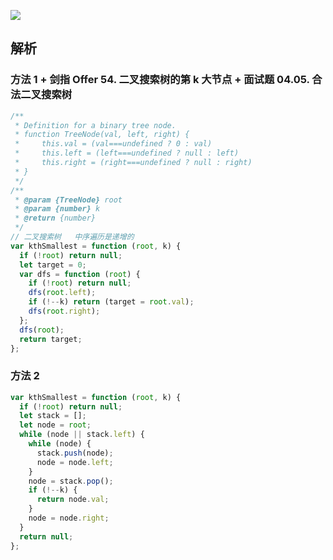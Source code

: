![](https://output66.oss-cn-beijing.aliyuncs.com/img/20220225203116.png)

## 解析

### 方法 1 + 剑指 Offer 54. 二叉搜索树的第 k 大节点 + 面试题 04.05. 合法二叉搜索树

```js
/**
 * Definition for a binary tree node.
 * function TreeNode(val, left, right) {
 *     this.val = (val===undefined ? 0 : val)
 *     this.left = (left===undefined ? null : left)
 *     this.right = (right===undefined ? null : right)
 * }
 */
/**
 * @param {TreeNode} root
 * @param {number} k
 * @return {number}
 */
// 二叉搜索树   中序遍历是递增的
var kthSmallest = function (root, k) {
  if (!root) return null;
  let target = 0;
  var dfs = function (root) {
    if (!root) return null;
    dfs(root.left);
    if (!--k) return (target = root.val);
    dfs(root.right);
  };
  dfs(root);
  return target;
};
```

### 方法 2

```js
var kthSmallest = function (root, k) {
  if (!root) return null;
  let stack = [];
  let node = root;
  while (node || stack.left) {
    while (node) {
      stack.push(node);
      node = node.left;
    }
    node = stack.pop();
    if (!--k) {
      return node.val;
    }
    node = node.right;
  }
  return null;
};
```
